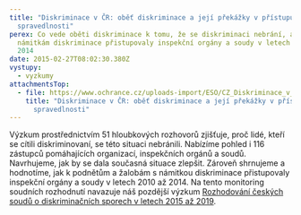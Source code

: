 ```yaml
---
title: "Diskriminace v ČR: oběť diskriminace a její překážky v přístupu ke
  spravedlnosti"
perex: Co vede oběti diskriminace k tomu, že se diskriminaci nebrání, a jak k
  námitkám diskriminace přistupovaly inspekční orgány a soudy v letech 2010 až
  2014
date: 2015-02-27T08:02:30.380Z
vystupy:
  - vyzkumy
attachmentsTop:
  - file: https://www.ochrance.cz/uploads-import/ESO/CZ_Diskriminace_v_CR_vyzkum_01.pdf
    title: "Diskriminace v ČR: oběť diskriminace a její překážky v přístupu ke
      spravedlnosti"
---
```

<p>Výzkum prostřednictvím 51 hloubkových rozhovorů zjišťuje, proč lidé, kteří se cítili diskriminovaní, se této situaci nebránili. Nabízíme pohled i 116 zástupců pomáhajících organizací, inspekčních orgánů a soudů. Navrhujeme, jak by se dala současná situace zlepšit. Zároveň shrnujeme a hodnotíme, jak k&nbsp;podnětům a žalobám s&nbsp;námitkou diskriminace přistupovaly inspekční orgány a soudy v&nbsp;letech 2010 až 2014. Na tento monitoring soudních rozhodnutí navazuje náš pozdější výzkum 
<a href="https://www.ochrance.cz/uploads-import/ESO/Rozhodov%C3%A1n%C3%AD%20%C4%8Desk%C3%BDch%20soud%C5%AF%20o%20diskrimina%C4%8Dn%C3%ADch%20sporech%202015%E2%80%932019.pdf">Rozhodování českých soudů o diskriminačních sporech v&nbsp;letech 2015 až 2019</a>.</p>
